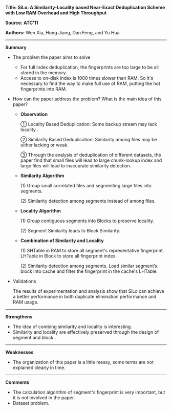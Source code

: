 **Title:** **SiLo: A Similarity-Locality based Near-Exact Deduplication Scheme with Low RAM Overhead and High Throughput**

**Source:** **ATC'11**

**Authors:** Wen Xia, Hong Jiang, Dan Feng, and Yu Hua

---

**Summary**

- The problem the paper aims to solve

  - For full index deduplication, the fingerprints are too large to be all stored in the memory. 
  - Access to on-disk index is 1000 times slower than RAM.  So it's necessary to find the way to make full use of RAM, putting the hot fingerprints into RAM.

- How can the paper address the problem? What is the main idea of this paper?

  - **Observation**

    ① Locality Based Deduplication: Some backup stream may lack locality .

    ② Similarity Based Deduplication: Similarity among files may be either lacking or weak.

    ③ Through the analysis of deduplication of different datasets, the paper find that small files will lead to large chunk-lookup index and large files will lead to inaccurate similarity detection.

  - **Similarity Algorithm**

    (1) Group small correlated files and segmenting large files into segments.
  
    (2) Similarity detection among segments instead of among files.

  - **Locality  Algorithm**
  
    (1) Group contiguous segments into Blocks to preserve locality.
  
    (2) Segment Similarity leads to Block Similarity.
  
  - **Combination of Similarity and Locality**
  
    (1) SHTable in RAM to store all segment's representative fingerprint. LHTable in Block to store all fingerprint index.
    
    (2) Similarity detection among segments. Load similar segment’s block into cache and filter the fingerprint in the cache's LHTable.
  
- Validations

  The results of experimentation and analysis show that SiLo can achieve a better performance in both duplicate elimination performance and RAM usage.

---

**Strengthens**  

- The idea of combing similarity and locality is interesting.
- Similarity and locality are effectively preserved through the design of segment and block .

---

**Weaknesses**  

- The organization of this paper is a little messy, some terms are not explained clearly in time.

---

**Comments**  

- The calculation algorithm of segment's fingerprint is very important, but it is not involved in the paper.
- Dataset problem.
